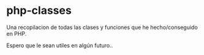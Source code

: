 # php-classes
Una recopilacion de todas las clases y funciones que he hecho/conseguido en PHP.

Espero que le sean utiles en algún futuro..
